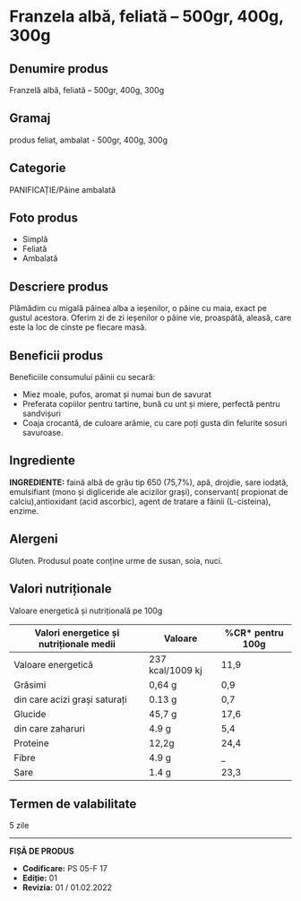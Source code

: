 # Franzela albă, feliată – 500gr, 400g, 300g

## Denumire produs
Franzelă albă, feliată – 500gr, 400g, 300g

## Gramaj
produs feliat, ambalat - 500gr, 400g, 300g

## Categorie
PANIFICAȚIE/Pâine ambalată

## Foto produs
- Simplă
- Feliată
- Ambalată

## Descriere produs
Plămădim cu migală pâinea alba a ieșenilor, o pâine cu maia, exact pe gustul acestora. Oferim zi de zi ieșenilor o pâine vie, proaspătă, aleasă, care este la loc de cinste pe fiecare masă.

## Beneficii produs
Beneficiile consumului pâinii cu secară:
- Miez moale, pufos, aromat și numai bun de savurat
- Preferata copiilor pentru tartine, bună cu unt și miere, perfectă pentru sandvișuri
- Coaja crocantă, de culoare arămie, cu care poți gusta din felurite sosuri savuroase.

## Ingrediente
**INGREDIENTE:** faină albă de grâu tip 650 (75,7%), apă, drojdie, sare iodată, emulsifiant (mono și digliceride ale acizilor grași), conservant( propionat de calciu),antioxidant (acid ascorbic), agent de tratare a făinii (L-cisteina), enzime.

## Alergeni
Gluten. Produsul poate conține urme de susan, soia, nuci.

## Valori nutriționale
Valoare energetică și nutrițională pe 100g

| Valori energetice și nutriționale medii | Valoare | %CR* pentru 100g |
|-----------------------------------------|--------------------|------------------|
| Valoare energetică                      | 237 kcal/1009 kj   | 11,9             |
| Grăsimi                                 | 0,64 g             | 0,9              |
| din care acizi grași saturați           | 0.13 g             | 0,7              |
| Glucide                                 | 45,7 g             | 17,6             |
| din care zaharuri                       | 4.9 g              | 5,4              |
| Proteine                                | 12,2g              | 24,4             |
| Fibre                                   | 4.9 g              | _                |
| Sare                                    | 1.4 g              | 23,3             |

## Termen de valabilitate
5 zile

---
**FIȘĂ DE PRODUS**
- **Codificare:** PS 05-F 17
- **Ediție:** 01
- **Revizia:** 01 / 01.02.2022